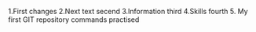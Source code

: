 1.First changes
2.Next text secend
3.Information third
4.Skills fourth
5. My first GIT repository commands practised 